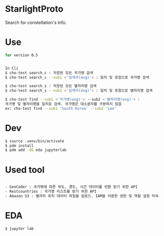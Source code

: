 # StarlightProto

Search for constellation's info.

# Use
```bash
for version 0.5


In Cli
$ cho-test search_c : 저장된 모든 국가명 검색
$ cho-test search_c --sub1 <'검색어(eng)'> : 일치 및 포함으로 국가명 검색

$ cho-test search_s : 저장된 모든 별자리명 검색
$ cho-test search_s --sub1 <'검색어(eng)'> : 일치 및 포함으로 별자리명 검색

$ cho-test find --sub1 <'국가명(eng)'> --sub2 <'별자리명(eng)'> : 
국가명 및 별자리명을 일치로 검색. 국가명은 대소문자를 구분하지 않음
ex: cho-test find --sub1 'South Korea' --sub2 'Leo'

```

# Dev
```bash
$ source .venv/bin/activate
$ pdm install
$ pdm add -dG eda jupyterlab

```

# Used tool
```bash

- GeoCoder : 국가명에 따른 위도, 경도, 시간 데이터를 반환 받기 위한 API
- Restcountries : 국가명 리스트를 받기 위한 API
- Amazon S3 : 별자리 위치 데이터 파일을 업로드. IAM을 이용한 권한 및 역할 설정 미숙으로 public 스토리지로 설정

```


# EDA
```bash
$ jupyter lab

```
